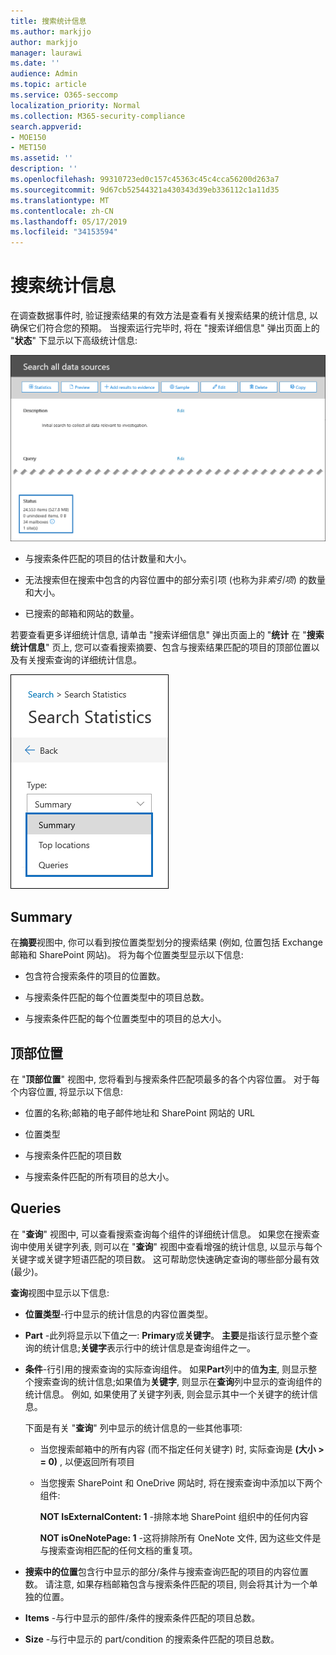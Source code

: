 ```yaml
---
title: 搜索统计信息
ms.author: markjjo
author: markjjo
manager: laurawi
ms.date: ''
audience: Admin
ms.topic: article
ms.service: O365-seccomp
localization_priority: Normal
ms.collection: M365-security-compliance
search.appverid:
- MOE150
- MET150
ms.assetid: ''
description: ''
ms.openlocfilehash: 99310723ed0c157c45363c45c4cca56200d263a7
ms.sourcegitcommit: 9d67cb52544321a430343d39eb336112c1a11d35
ms.translationtype: MT
ms.contentlocale: zh-CN
ms.lasthandoff: 05/17/2019
ms.locfileid: "34153594"
---
```

# <a name="search-statistics"></a>搜索统计信息

在调查数据事件时, 验证搜索结果的有效方法是查看有关搜索结果的统计信息, 以确保它们符合您的预期。 当搜索运行完毕时, 将在 "搜索详细信息" 弹出页面上的 "**状态**" 下显示以下高级统计信息:

![在 "搜索详细信息" 弹出页面上搜索 statisics](../media/SearchDetailsFlyout.png)

- 与搜索条件匹配的项目的估计数量和大小。

- 无法搜索但在搜索中包含的内容位置中的部分索引项 (也称为非*索引项*) 的数量和大小。

- 已搜索的邮箱和网站的数量。

若要查看更多详细统计信息, 请单击 "搜索详细信息" 弹出页面上的 "**统计** 在 "**搜索统计信息**" 页上, 您可以查看搜索摘要、包含与搜索结果匹配的项目的顶部位置以及有关搜索查询的详细统计信息。

![搜索统计信息下拉列表](../media/SearchStatisticsDropDownList.png)

## <a name="summary"></a>Summary

在**摘要**视图中, 你可以看到按位置类型划分的搜索结果 (例如, 位置包括 Exchange 邮箱和 SharePoint 网站)。 将为每个位置类型显示以下信息:

- 包含符合搜索条件的项目的位置数。

- 与搜索条件匹配的每个位置类型中的项目总数。

- 与搜索条件匹配的每个位置类型中的项目的总大小。

## <a name="top-locations"></a>顶部位置

在 "**顶部位置**" 视图中, 您将看到与搜索条件匹配项最多的各个内容位置。 对于每个内容位置, 将显示以下信息:

- 位置的名称;邮箱的电子邮件地址和 SharePoint 网站的 URL

- 位置类型

- 与搜索条件匹配的项目数

- 与搜索条件匹配的所有项目的总大小。

## <a name="queries"></a>Queries

在 "**查询**" 视图中, 可以查看搜索查询每个组件的详细统计信息。 如果您在搜索查询中使用关键字列表, 则可以在 "**查询**" 视图中查看增强的统计信息, 以显示与每个关键字或关键字短语匹配的项目数。 这可帮助您快速确定查询的哪些部分最有效 (最少)。 

**查询**视图中显示以下信息:

 - **位置类型**-行中显示的统计信息的内容位置类型。

- **Part** -此列将显示以下值之一: **Primary**或**关键字**。 **主要**是指该行显示整个查询的统计信息;**关键字**表示行中的统计信息是查询组件之一。

- **条件**-行引用的搜索查询的实际查询组件。 如果**Part**列中的值**为主**, 则显示整个搜索查询的统计信息;如果值为**关键字**, 则显示在**查询**列中显示的查询组件的统计信息。 例如, 如果使用了关键字列表, 则会显示其中一个关键字的统计信息。

  下面是有关 "**查询**" 列中显示的统计信息的一些其他事项:
  
  - 当您搜索邮箱中的所有内容 (而不指定任何关键字) 时, 实际查询是 **(大小 > = 0)** , 以便返回所有项目
  
  - 当您搜索 SharePoint 和 OneDrive 网站时, 将在搜索查询中添加以下两个组件:
    
    **NOT IsExternalContent: 1** -排除本地 SharePoint 组织中的任何内容
    
    **NOT isOneNotePage: 1** -这将排除所有 OneNote 文件, 因为这些文件是与搜索查询相匹配的任何文档的重复项。

- **搜索中的位置**包含行中显示的部分/条件与搜索查询匹配的项目的内容位置数。 请注意, 如果存档邮箱包含与搜索条件匹配的项目, 则会将其计为一个单独的位置。

- **Items** -与行中显示的部件/条件的搜索条件匹配的项目总数。

- **Size** -与行中显示的 part/condition 的搜索条件匹配的项目总数。